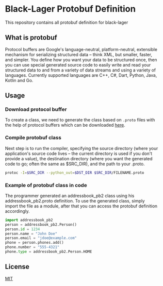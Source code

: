 # Black-Lager Protobuf Definition

This repository contains all protobuf definition for black-lager

## What is protobuf

Protocol buffers are Google's language-neutral, platform-neutral, extensible mechanism for serializing structured data – think XML, but smaller, faster, and simpler. You define how you want your data to be structured once, then you can use special generated source code to easily write and read your structured data to and from a variety of data streams and using a variety of languages. Currently supported languages are C++, C#, Dart, Python, Java, Kotlin and Go.


## Usage

### Download protocol buffer

To create a class, we need to generate the class based on ```.proto``` files with the help of protocol buffers which can be downloaded [here](https://github.com/protocolbuffers/protobuf/releases/tag/v21.11). 

### Compile protobuf class
Next step is to run the compiler, specifying the source directory (where your application's source code lives – the current directory is used if you don't provide a value), the destination directory (where you want the generated code to go; often the same as $SRC_DIR), and the path to your .proto.

```bash
protoc -I=$SRC_DIR --python_out=$DST_DIR $SRC_DIR/FILENAME.proto
```

### Example of protobuf class in code
The programmer generated an addressbook_pb2 class using his addressbook_pb2.proto definition. To use the generated class, simply import the file as a module, after that you can access the protobuf definition accordingly.

```python
import addressbook_pb2
person = addressbook_pb2.Person()
person.id = 1234
person.name = "John Doe"
person.email = "jdoe@example.com"
phone = person.phones.add()
phone.number = "555-4321"
phone.type = addressbook_pb2.Person.HOME
```

## License

[MIT](https://choosealicense.com/licenses/mit/)
